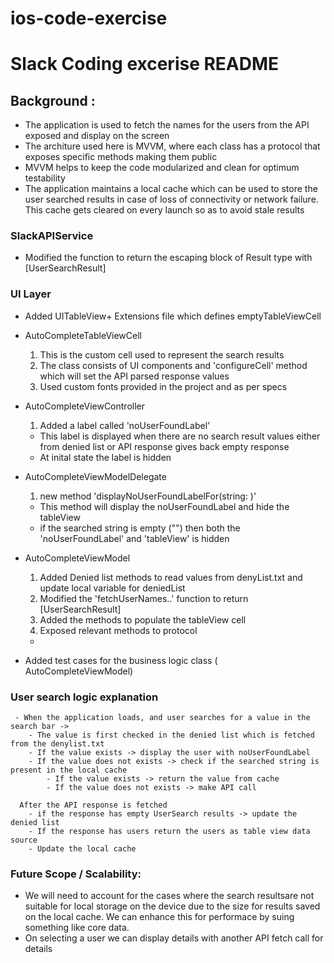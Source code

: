 # ios-code-exercise
# Slack Coding excerise README

## Background :
- The application is used to fetch the names for the users from the API exposed and display on the screen
- The architure used here is MVVM, where each class has a protocol that exposes specific methods making them public
- MVVM helps to keep the code modularized and clean for optimum testability
- The application maintains a local cache which can be used to store the user searched results in case of loss of connectivity or network failure. This cache gets cleared on every launch so as to avoid stale results

### SlackAPIService
- Modified the function to return the escaping block of Result type with [UserSearchResult]


### UI Layer
- Added UITableView+ Extensions file which defines emptyTableViewCell

- AutoCompleteTableViewCell 
  1) This is the custom cell used to represent the search results
  2) The class consists of UI components and 'configureCell' method which will set the API parsed response values
  3) Used custom fonts provided in the project and as per specs

- AutoCompleteViewController
  1) Added a label called 'noUserFoundLabel' 
    - This label is displayed when there are no search result values either from denied list or API response gives back empty response
    - At inital state the label is hidden
    
- AutoCompleteViewModelDelegate
  1) new method 'displayNoUserFoundLabelFor(string: )'
    - This method will display the noUserFoundLabel and hide the tableView
    - if the searched string is empty ("") then both the 'noUserFoundLabel' and 'tableView' is hidden
    
- AutoCompleteViewModel
  1) Added Denied list methods to read values from denyList.txt and update local variable for deniedList
  2) Modified the 'fetchUserNames..' function to return [UserSearchResult]
  3) Added the methods to populate the tableView cell
  4) Exposed relevant methods to protocol
    -
    
- Added test cases for the business logic class ( AutoCompleteViewModel)

### User search logic explanation
     - When the application loads, and user searches for a value in the search bar ->
        - The value is first checked in the denied list which is fetched from the denylist.txt
        - If the value exists -> display the user with noUserFoundLabel 
        - If the value does not exists -> check if the searched string is present in the local cache
            - If the value exists -> return the value from cache
            - If the value does not exists -> make API call
            
      After the API response is fetched
        - if the response has empty UserSearch results -> update the denied list 
        - If the response has users return the users as table view data source
        - Update the local cache
        


### Future Scope / Scalability:
- We will need to account for the cases where the search resultsare not suitable for local storage on the device due to the size for results saved on the local cache. We can enhance this for performace by suing something like core data.
- On selecting a user we can display details with another API fetch call for details
